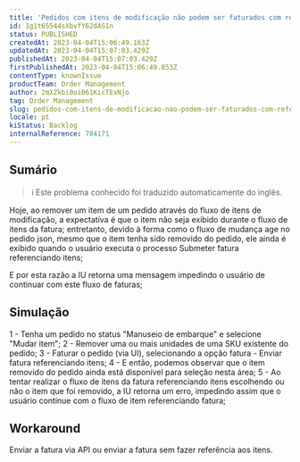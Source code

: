 ```yaml
---
title: 'Pedidos com itens de modificação não podem ser faturados com referência aos itens'
id: 1g1t65544sXbvfY62dAS1n
status: PUBLISHED
createdAt: 2023-04-04T15:06:49.163Z
updatedAt: 2023-04-04T15:07:03.429Z
publishedAt: 2023-04-04T15:07:03.429Z
firstPublishedAt: 2023-04-04T15:06:49.853Z
contentType: knownIssue
productTeam: Order Management
author: 2mXZkbi0oi061KicTExNjo
tag: Order Management
slug: pedidos-com-itens-de-modificacao-nao-podem-ser-faturados-com-referencia-aos-itens
locale: pt
kiStatus: Backlog
internalReference: 784171
---
```


## Sumário

>ℹ️ Este problema conhecido foi traduzido automaticamente do inglês.



Hoje, ao remover um item de um pedido através do fluxo de itens de modificação, a expectativa é que o item não seja exibido durante o fluxo de itens da fatura;
entretanto, devido à forma como o fluxo de mudança age no pedido json, mesmo que o item tenha sido removido do pedido, ele ainda é exibido quando o usuário executa o processo Submeter fatura referenciando itens;

E por esta razão a IU retorna uma mensagem impedindo o usuário de continuar com este fluxo de faturas;


##

## Simulação


1 - Tenha um pedido no status "Manuseio de embarque" e selecione "Mudar item";
2 - Remover uma ou mais unidades de uma SKU existente do pedido;
3 - Faturar o pedido (via UI), selecionando a opção fatura - Enviar fatura referenciando itens;
4 - E então, podemos observar que o item removido do pedido ainda está disponível para seleção nesta área;
5 - Ao tentar realizar o fluxo de itens da fatura referenciando itens escolhendo ou não o item que foi removido, a IU retorna um erro, impedindo assim que o usuário continue com o fluxo de item referenciando fatura;



##

## Workaround



Enviar a fatura via API ou enviar a fatura sem fazer referência aos itens.




